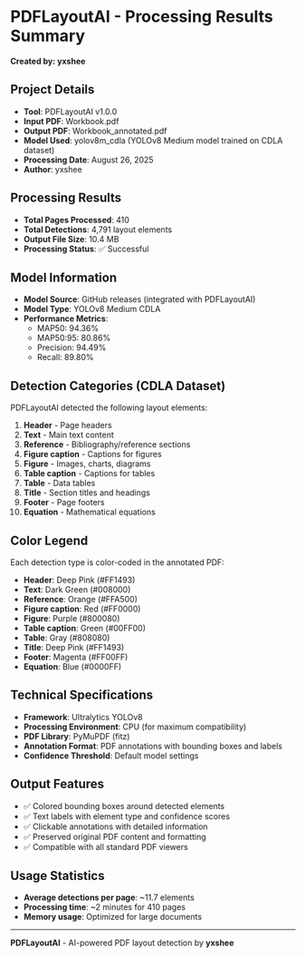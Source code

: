 # PDFLayoutAI - Processing Results Summary

**Created by: yxshee**

## Project Details
- **Tool**: PDFLayoutAI v1.0.0
- **Input PDF**: Workbook.pdf
- **Output PDF**: Workbook_annotated.pdf
- **Model Used**: yolov8m_cdla (YOLOv8 Medium model trained on CDLA dataset)
- **Processing Date**: August 26, 2025
- **Author**: yxshee

## Processing Results
- **Total Pages Processed**: 410
- **Total Detections**: 4,791 layout elements
- **Output File Size**: 10.4 MB
- **Processing Status**: ✅ Successful

## Model Information
- **Model Source**: GitHub releases (integrated with PDFLayoutAI)
- **Model Type**: YOLOv8 Medium CDLA
- **Performance Metrics**: 
  - MAP50: 94.36%
  - MAP50:95: 80.86%
  - Precision: 94.49%
  - Recall: 89.80%

## Detection Categories (CDLA Dataset)
PDFLayoutAI detected the following layout elements:
1. **Header** - Page headers
2. **Text** - Main text content
3. **Reference** - Bibliography/reference sections
4. **Figure caption** - Captions for figures
5. **Figure** - Images, charts, diagrams
6. **Table caption** - Captions for tables
7. **Table** - Data tables
8. **Title** - Section titles and headings
9. **Footer** - Page footers
10. **Equation** - Mathematical equations

## Color Legend
Each detection type is color-coded in the annotated PDF:
- **Header**: Deep Pink (#FF1493)
- **Text**: Dark Green (#008000)
- **Reference**: Orange (#FFA500)
- **Figure caption**: Red (#FF0000)
- **Figure**: Purple (#800080)
- **Table caption**: Green (#00FF00)
- **Table**: Gray (#808080)
- **Title**: Deep Pink (#FF1493)
- **Footer**: Magenta (#FF00FF)
- **Equation**: Blue (#0000FF)

## Technical Specifications
- **Framework**: Ultralytics YOLOv8
- **Processing Environment**: CPU (for maximum compatibility)
- **PDF Library**: PyMuPDF (fitz)
- **Annotation Format**: PDF annotations with bounding boxes and labels
- **Confidence Threshold**: Default model settings

## Output Features
- ✅ Colored bounding boxes around detected elements
- ✅ Text labels with element type and confidence scores
- ✅ Clickable annotations with detailed information
- ✅ Preserved original PDF content and formatting
- ✅ Compatible with all standard PDF viewers

## Usage Statistics
- **Average detections per page**: ~11.7 elements
- **Processing time**: ~2 minutes for 410 pages
- **Memory usage**: Optimized for large documents

---

**PDFLayoutAI** - AI-powered PDF layout detection by **yxshee**
